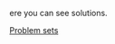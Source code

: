 ere you can see solutions.

[Problem sets](https://dspace.mit.edu/bitstream/handle/1721.1/74125/6-096-january-iap-2009/contents/assignments/index.htm)
